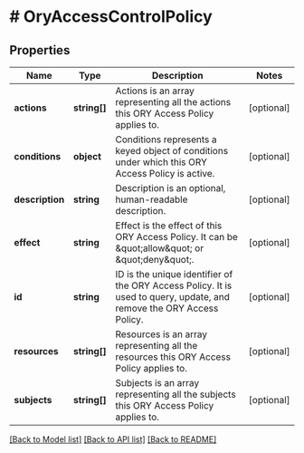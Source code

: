 # # OryAccessControlPolicy

## Properties

Name | Type | Description | Notes
------------ | ------------- | ------------- | -------------
**actions** | **string[]** | Actions is an array representing all the actions this ORY Access Policy applies to. | [optional]
**conditions** | **object** | Conditions represents a keyed object of conditions under which this ORY Access Policy is active. | [optional]
**description** | **string** | Description is an optional, human-readable description. | [optional]
**effect** | **string** | Effect is the effect of this ORY Access Policy. It can be \&quot;allow\&quot; or \&quot;deny\&quot;. | [optional]
**id** | **string** | ID is the unique identifier of the ORY Access Policy. It is used to query, update, and remove the ORY Access Policy. | [optional]
**resources** | **string[]** | Resources is an array representing all the resources this ORY Access Policy applies to. | [optional]
**subjects** | **string[]** | Subjects is an array representing all the subjects this ORY Access Policy applies to. | [optional]

[[Back to Model list]](../../README.md#models) [[Back to API list]](../../README.md#endpoints) [[Back to README]](../../README.md)
